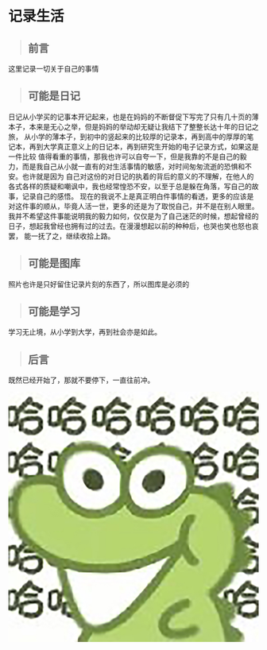 # 记录生活
> ## 前言
这里记录一切关于自己的事情  
> ## 可能是日记
日记从小学买的记事本开记起来，也是在妈妈的不断督促下写完了只有几十页的薄本子，本来是无心之举，但是妈妈的举动却无疑让我结下了整整长达十年的日记之旅，
从小学的薄本子，到初中的竖起来的比较厚的记录本，再到高中的厚厚的笔记本，再到大学真正意义上的日记本，再到研究生开始的电子记录方式，如果这是一件比较
值得看重的事情，那我也许可以自夸一下，但是我靠的不是自己的毅力，而是我自己从小就一直有的对生活事情的敏感，对时间匆匆流逝的恐惧和不安。也许就是因为
自己对这份的对日记的执着的背后的意义的不理解，在他人的各式各样的质疑和嘲讽中，我也经常惶恐不安，以至于总是躲在角落，写自己的故事，记录自己的感悟。
现在的我说不上是真正明白件事情的看透，更多的应该是对这件事的顺从，毕竟人活一世，更多的还是为了取悦自己，并不是在别人眼里。   
我并不希望这件事能说明我的毅力如何，仅仅是为了自己迷茫的时候，想起曾经的日子，想起我曾经也拥有过的过去。在漫漫想起以前的种种后，也哭也笑也怒也哀罢，
能一抚了之，继续收拾上路。  
> ## 可能是图库
照片也许是只好留住记录片刻的东西了，所以图库是必须的
> ## 可能是学习
学习无止境，从小学到大学，再到社会亦是如此。
> ## 后言
既然已经开始了，那就不要停下，一直往前冲。
<div>
<cenetr>
<img src='https://github.com/DongDong1997/Note/blob/main/%E5%9B%BE%E5%BA%93/%E7%89%B9%E6%AE%8A%E7%85%A7%E7%89%87/%E5%93%88%E5%93%88.jpg' />
</cenetr>
</div>
